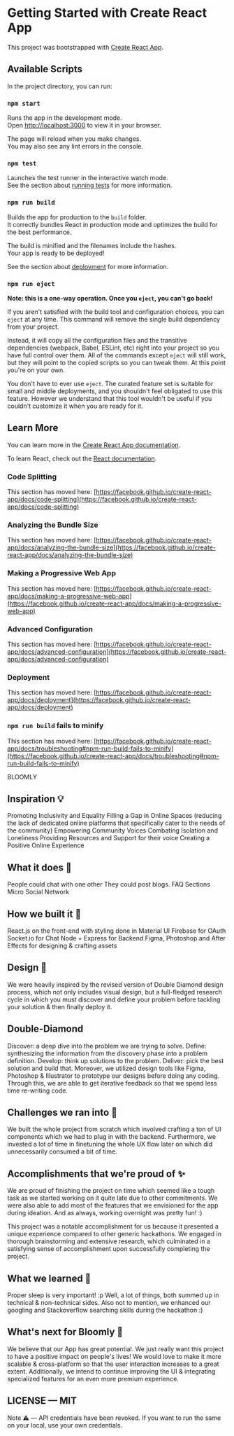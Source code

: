 # Getting Started with Create React App

This project was bootstrapped with [Create React App](https://github.com/facebook/create-react-app).

## Available Scripts

In the project directory, you can run:

### `npm start`

Runs the app in the development mode.\
Open [http://localhost:3000](http://localhost:3000) to view it in your browser.

The page will reload when you make changes.\
You may also see any lint errors in the console.

### `npm test`

Launches the test runner in the interactive watch mode.\
See the section about [running tests](https://facebook.github.io/create-react-app/docs/running-tests) for more information.

### `npm run build`

Builds the app for production to the `build` folder.\
It correctly bundles React in production mode and optimizes the build for the best performance.

The build is minified and the filenames include the hashes.\
Your app is ready to be deployed!

See the section about [deployment](https://facebook.github.io/create-react-app/docs/deployment) for more information.

### `npm run eject`

**Note: this is a one-way operation. Once you `eject`, you can't go back!**

If you aren't satisfied with the build tool and configuration choices, you can `eject` at any time. This command will remove the single build dependency from your project.

Instead, it will copy all the configuration files and the transitive dependencies (webpack, Babel, ESLint, etc) right into your project so you have full control over them. All of the commands except `eject` will still work, but they will point to the copied scripts so you can tweak them. At this point you're on your own.

You don't have to ever use `eject`. The curated feature set is suitable for small and middle deployments, and you shouldn't feel obligated to use this feature. However we understand that this tool wouldn't be useful if you couldn't customize it when you are ready for it.

## Learn More

You can learn more in the [Create React App documentation](https://facebook.github.io/create-react-app/docs/getting-started).

To learn React, check out the [React documentation](https://reactjs.org/).

### Code Splitting

This section has moved here: [https://facebook.github.io/create-react-app/docs/code-splitting](https://facebook.github.io/create-react-app/docs/code-splitting)

### Analyzing the Bundle Size

This section has moved here: [https://facebook.github.io/create-react-app/docs/analyzing-the-bundle-size](https://facebook.github.io/create-react-app/docs/analyzing-the-bundle-size)

### Making a Progressive Web App

This section has moved here: [https://facebook.github.io/create-react-app/docs/making-a-progressive-web-app](https://facebook.github.io/create-react-app/docs/making-a-progressive-web-app)

### Advanced Configuration

This section has moved here: [https://facebook.github.io/create-react-app/docs/advanced-configuration](https://facebook.github.io/create-react-app/docs/advanced-configuration)

### Deployment

This section has moved here: [https://facebook.github.io/create-react-app/docs/deployment](https://facebook.github.io/create-react-app/docs/deployment)

### `npm run build` fails to minify

This section has moved here: [https://facebook.github.io/create-react-app/docs/troubleshooting#npm-run-build-fails-to-minify](https://facebook.github.io/create-react-app/docs/troubleshooting#npm-run-build-fails-to-minify)







BLOOMLY

## Inspiration 💡
Promoting Inclusivity and Equality
Filling a Gap in Online Spaces (reducing the lack of dedicated online platforms that specifically cater to the needs of the community)
Empowering Community Voices
Combating Isolation and Loneliness
Providing Resources and Support for their voice
Creating a Positive Online Experience

## What it does 🤔
People could chat with one other
They could post blogs.
FAQ Sections
Micro Social Network

## How we built it 🎨
React.js on the front-end with styling done in Material UI
Firebase for OAuth
Socket.io for Chat
Node + Express for Backend
Figma, Photoshop and After Effects for designing & crafting assets

## Design 🎨
We were heavily inspired by the revised version of Double Diamond design process, which not only includes visual design, but a full-fledged research cycle in which you must discover and define your problem before tackling your solution & then finally deploy it.

## Double-Diamond

Discover: a deep dive into the problem we are trying to solve.
Define: synthesizing the information from the discovery phase into a problem definition.
Develop: think up solutions to the problem.
Deliver: pick the best solution and build that.
Moreover, we utilized design tools like Figma, Photoshop & Illustrator to prototype our designs before doing any coding. Through this, we are able to get iterative feedback so that we spend less time re-writing code.

## Challenges we ran into 😤
We built the whole project from scratch which involved crafting a ton of UI components which we had to plug in with the backend. Furthermore, we invested a lot of time in finetuning the whole UX flow later on which did unnecessarily consumed a bit of time.

## Accomplishments that we're proud of ✨
We are proud of finishing the project on time which seemed like a tough task as we started working on it quite late due to other commitments. We were also able to add most of the features that we envisioned for the app during ideation. And as always, working overnight was pretty fun! :)

This project was a notable accomplishment for us because it presented a unique experience compared to other generic hackathons. We engaged in thorough brainstorming and extensive research, which culminated in a satisfying sense of accomplishment upon successfully completing the project.

## What we learned 🙌
Proper sleep is very important! :p Well, a lot of things, both summed up in technical & non-technical sides. Also not to mention, we enhanced our googling and Stackoverflow searching skills during the hackathon :)

## What's next for Bloomly 🚀
We believe that our App has great potential. We just really want this project to have a positive impact on people's lives! We would love to make it more scalable & cross-platform so that the user interaction increases to a great extent. Additionally, we intend to continue improving the UI & integrating specialized features for an even more premium experience.

## LICENSE — MIT
Note ⚠️ — API credentials have been revoked. If you want to run the same on your local, use your own credentials.
